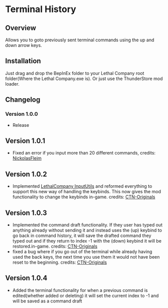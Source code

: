 # Terminal History

## Overview

Allows you to goto previously sent terminal commands using the up and down arrow keys.

## Installation

Just drag and drop the BepInEx folder to your Lethal Company root folder(Where the Lethal Company.exe is).
Or just use the ThunderStore mod loader.

## Changelog

### Version 1.0.0

- Release

## Version 1.0.1 

- Fixed an error if you input more than 20 different commands, credits: [NickolasFleim](https://github.com/NotAtomicBomb/TerminalHistory/pull/1)

## Version 1.0.2

- Implemented [LethalCompany InputUtils](https://thunderstore.io/c/lethal-company/p/Rune580/LethalCompany_InputUtils/) and reformed everything to support this new way of handling the keybinds. This now gives the mod functionality to change the keybinds in-game. credits: [CTN-Originals](https://github.com/8CTN8)

## Version 1.0.3

- Implemented the command draft functionality. If they user has typed out anything already without sending it and instead uses the (up) keybind to go back in command history, it will save the drafted command they typed out and if they return to index -1 with the (down) keybind it will be restored.in-game. credits: [CTN-Originals](https://github.com/8CTN8)
- fixed a bug where if you go out of the terminal while already having used the back keys, the next time you use them it would not have been reset to the beginning. credits: [CTN-Originals](https://github.com/8CTN8)

## Version 1.0.4

- Added the terminal functionality for when a previous command is edited(whether added or deleting) it will set the current index to -1 and will be saved as a command draft